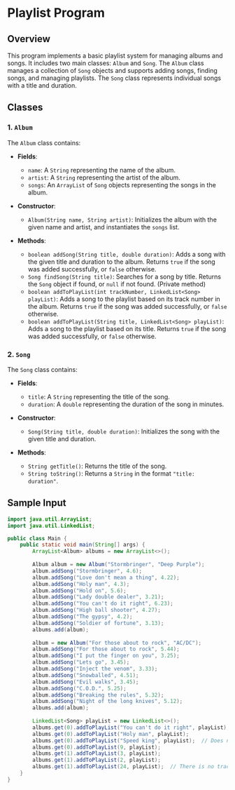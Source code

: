# Playlist Program

## Overview

This program implements a basic playlist system for managing albums and songs. It includes two main classes: `Album` and `Song`. The `Album` class manages a collection of `Song` objects and supports adding songs, finding songs, and managing playlists. The `Song` class represents individual songs with a title and duration.

## Classes

### 1. `Album`

The `Album` class contains:
- **Fields**:
  - `name`: A `String` representing the name of the album.
  - `artist`: A `String` representing the artist of the album.
  - `songs`: An `ArrayList` of `Song` objects representing the songs in the album.

- **Constructor**:
  - `Album(String name, String artist)`: Initializes the album with the given name and artist, and instantiates the `songs` list.

- **Methods**:
  - `boolean addSong(String title, double duration)`: Adds a song with the given title and duration to the album. Returns `true` if the song was added successfully, or `false` otherwise.
  - `Song findSong(String title)`: Searches for a song by title. Returns the `Song` object if found, or `null` if not found. (Private method)
  - `boolean addToPlayList(int trackNumber, LinkedList<Song> playList)`: Adds a song to the playlist based on its track number in the album. Returns `true` if the song was added successfully, or `false` otherwise.
  - `boolean addToPlayList(String title, LinkedList<Song> playList)`: Adds a song to the playlist based on its title. Returns `true` if the song was added successfully, or `false` otherwise.

### 2. `Song`

The `Song` class contains:
- **Fields**:
  - `title`: A `String` representing the title of the song.
  - `duration`: A `double` representing the duration of the song in minutes.

- **Constructor**:
  - `Song(String title, double duration)`: Initializes the song with the given title and duration.

- **Methods**:
  - `String getTitle()`: Returns the title of the song.
  - `String toString()`: Returns a `String` in the format `"title: duration"`.

## Sample Input

```java
import java.util.ArrayList;
import java.util.LinkedList;

public class Main {
    public static void main(String[] args) {
        ArrayList<Album> albums = new ArrayList<>();
        
        Album album = new Album("Stormbringer", "Deep Purple");
        album.addSong("Stormbringer", 4.6);
        album.addSong("Love don't mean a thing", 4.22);
        album.addSong("Holy man", 4.3);
        album.addSong("Hold on", 5.6);
        album.addSong("Lady double dealer", 3.21);
        album.addSong("You can't do it right", 6.23);
        album.addSong("High ball shooter", 4.27);
        album.addSong("The gypsy", 4.2);
        album.addSong("Soldier of fortune", 3.13);
        albums.add(album);
        
        album = new Album("For those about to rock", "AC/DC");
        album.addSong("For those about to rock", 5.44);
        album.addSong("I put the finger on you", 3.25);
        album.addSong("Lets go", 3.45);
        album.addSong("Inject the venom", 3.33);
        album.addSong("Snowballed", 4.51);
        album.addSong("Evil walks", 3.45);
        album.addSong("C.O.D.", 5.25);
        album.addSong("Breaking the rules", 5.32);
        album.addSong("Night of the long knives", 5.12);
        albums.add(album);
        
        LinkedList<Song> playList = new LinkedList<>();
        albums.get(0).addToPlayList("You can't do it right", playList);
        albums.get(0).addToPlayList("Holy man", playList);
        albums.get(0).addToPlayList("Speed king", playList);  // Does not exist
        albums.get(0).addToPlayList(9, playList);
        albums.get(1).addToPlayList(3, playList);
        albums.get(1).addToPlayList(2, playList);
        albums.get(1).addToPlayList(24, playList);  // There is no track 24
    }
}
